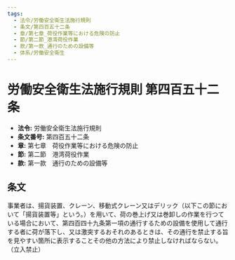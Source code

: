 ```yaml
---
tags:
  - 法令/労働安全衛生法施行規則
  - 条文/第四百五十二条
  - 章/第七章_荷役作業等における危険の防止
  - 節/第二節_港湾荷役作業
  - 款/第一款_通行のための設備等
  - 体系/労働安全衛生
---
```

# 労働安全衛生法施行規則 第四百五十二条

- **法令:** 労働安全衛生法施行規則
- **条文番号:** 第四百五十二条
- **章:** 第七章　荷役作業等における危険の防止
- **節:** 第二節　港湾荷役作業
- **款:** 第一款　通行のための設備等

## 条文
事業者は、揚貨装置、クレーン、移動式クレーン又はデリック（以下この節において「揚貨装置等」という。）を用いて、荷の巻上げ又は巻卸しの作業を行つている場合において、第四百四十九条第一項の通行するための設備を使用して通行する者に荷が落下し、又は激突するおそれのあるときは、その通行を禁止する旨を見やすい箇所に表示することその他の方法により禁止しなければならない。
（立入禁止）

